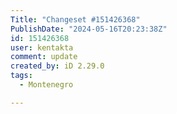 ```yaml
---
Title: "Changeset #151426368"
PublishDate: "2024-05-16T20:23:38Z"
id: 151426368
user: kentakta
comment: update
created_by: iD 2.29.0
tags:
  - Montenegro

---
```

